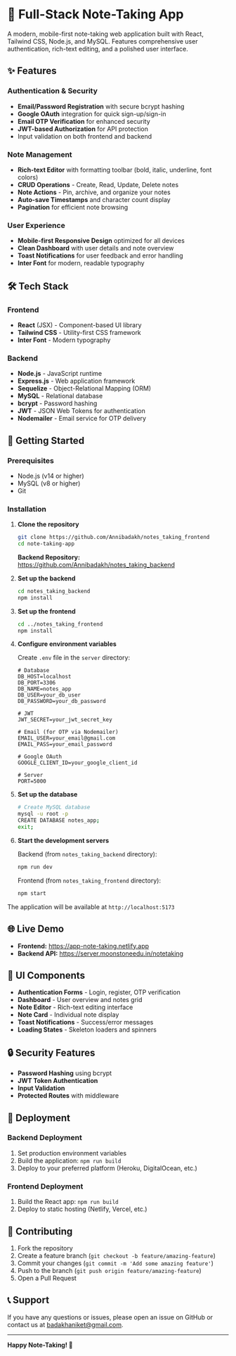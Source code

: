 # 📝 Full-Stack Note-Taking App

A modern, mobile-first note-taking web application built with React, Tailwind CSS, Node.js, and MySQL. Features comprehensive user authentication, rich-text editing, and a polished user interface.

## ✨ Features

### Authentication & Security
- **Email/Password Registration** with secure bcrypt hashing
- **Google OAuth** integration for quick sign-up/sign-in
- **Email OTP Verification** for enhanced security
- **JWT-based Authorization** for API protection
- Input validation on both frontend and backend

### Note Management
- **Rich-text Editor** with formatting toolbar (bold, italic, underline, font colors)
- **CRUD Operations** - Create, Read, Update, Delete notes
- **Note Actions** - Pin, archive, and organize your notes
- **Auto-save Timestamps** and character count display
- **Pagination** for efficient note browsing

### User Experience
- **Mobile-first Responsive Design** optimized for all devices
- **Clean Dashboard** with user details and note overview
- **Toast Notifications** for user feedback and error handling
- **Inter Font** for modern, readable typography

## 🛠️ Tech Stack

### Frontend
- **React** (JSX) - Component-based UI library
- **Tailwind CSS** - Utility-first CSS framework
- **Inter Font** - Modern typography

### Backend
- **Node.js** - JavaScript runtime
- **Express.js** - Web application framework
- **Sequelize** - Object-Relational Mapping (ORM)
- **MySQL** - Relational database
- **bcrypt** - Password hashing
- **JWT** - JSON Web Tokens for authentication
- **Nodemailer** - Email service for OTP delivery


## 🚀 Getting Started

### Prerequisites
- Node.js (v14 or higher)
- MySQL (v8 or higher)
- Git

### Installation

1. **Clone the repository**
   ```bash
   git clone https://github.com/Annibadakh/notes_taking_frontend
   cd note-taking-app
   ```

   **Backend Repository:** https://github.com/Annibadakh/notes_taking_backend

2. **Set up the backend**
   ```bash
   cd notes_taking_backend
   npm install
   ```

3. **Set up the frontend**
   ```bash
   cd ../notes_taking_frontend
   npm install
   ```

4. **Configure environment variables**
   
   Create `.env` file in the `server` directory:
   ```env
   # Database
   DB_HOST=localhost
   DB_PORT=3306
   DB_NAME=notes_app
   DB_USER=your_db_user
   DB_PASSWORD=your_db_password
   
   # JWT
   JWT_SECRET=your_jwt_secret_key
   
   # Email (for OTP via Nodemailer)
   EMAIL_USER=your_email@gmail.com
   EMAIL_PASS=your_email_password
   
   # Google OAuth
   GOOGLE_CLIENT_ID=your_google_client_id
   
   # Server
   PORT=5000
   ```

5. **Set up the database**
   ```bash
   # Create MySQL database
   mysql -u root -p
   CREATE DATABASE notes_app;
   exit;
   
   ```

6. **Start the development servers**
   
   Backend (from `notes_taking_backend` directory):
   ```bash
   npm run dev
   ```
   
   Frontend (from `notes_taking_frontend` directory):
   ```bash
   npm start
   ```

The application will be available at `http://localhost:5173`

## 🌐 Live Demo

- **Frontend:** https://app-note-taking.netlify.app
- **Backend API:** https://server.moonstoneedu.in/notetaking


## 🎨 UI Components

- **Authentication Forms** - Login, register, OTP verification
- **Dashboard** - User overview and notes grid
- **Note Editor** - Rich-text editing interface
- **Note Card** - Individual note display
- **Toast Notifications** - Success/error messages
- **Loading States** - Skeleton loaders and spinners

## 🔒 Security Features

- **Password Hashing** using bcrypt
- **JWT Token Authentication**
- **Input Validation**
- **Protected Routes** with middleware


## 🚀 Deployment

### Backend Deployment
1. Set production environment variables
2. Build the application: `npm run build`
3. Deploy to your preferred platform (Heroku, DigitalOcean, etc.)

### Frontend Deployment
1. Build the React app: `npm run build`
2. Deploy to static hosting (Netlify, Vercel, etc.)

## 🤝 Contributing

1. Fork the repository
2. Create a feature branch (`git checkout -b feature/amazing-feature`)
3. Commit your changes (`git commit -m 'Add some amazing feature'`)
4. Push to the branch (`git push origin feature/amazing-feature`)
5. Open a Pull Request


## 📞 Support

If you have any questions or issues, please open an issue on GitHub or contact us at badakhaniket@gmail.com.

---

**Happy Note-Taking! 📝**